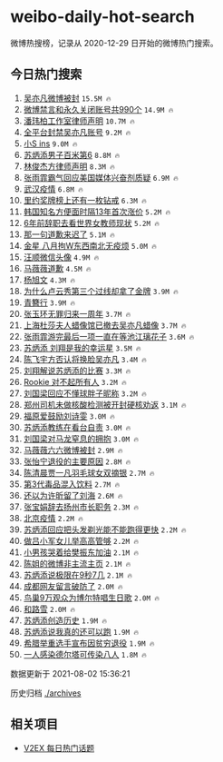 # weibo-daily-hot-search

微博热搜榜，记录从 2020-12-29 日开始的微博热门搜索。

## 今日热门搜索

<!-- BEGIN -->

1. [吴亦凡微博被封](https://s.weibo.com/weibo?q=%23%E5%90%B4%E4%BA%A6%E5%87%A1%E5%BE%AE%E5%8D%9A%E8%A2%AB%E5%B0%81%23&Refer=top) `15.5M 🔥`
1. [微博禁言和永久关闭账号共990个](https://s.weibo.com/weibo?q=%23%E5%BE%AE%E5%8D%9A%E7%A6%81%E8%A8%80%E5%92%8C%E6%B0%B8%E4%B9%85%E5%85%B3%E9%97%AD%E8%B4%A6%E5%8F%B7%E5%85%B1990%E4%B8%AA%23&Refer=top) `14.9M 🔥`
1. [潘玮柏工作室律师声明](https://s.weibo.com/weibo?q=%23%E6%BD%98%E7%8E%AE%E6%9F%8F%E5%B7%A5%E4%BD%9C%E5%AE%A4%E5%BE%8B%E5%B8%88%E5%A3%B0%E6%98%8E%23&Refer=top) `10.7M 🔥`
1. [全平台封禁吴亦凡账号](https://s.weibo.com/weibo?q=%23%E5%85%A8%E5%B9%B3%E5%8F%B0%E5%B0%81%E7%A6%81%E5%90%B4%E4%BA%A6%E5%87%A1%E8%B4%A6%E5%8F%B7%23&Refer=top) `9.2M 🔥`
1. [小S ins](https://s.weibo.com/weibo?q=%E5%B0%8FS%20ins&Refer=top) `9.0M 🔥`
1. [苏炳添男子百米第6](https://s.weibo.com/weibo?q=%23%E8%8B%8F%E7%82%B3%E6%B7%BB%E7%94%B7%E5%AD%90%E7%99%BE%E7%B1%B3%E7%AC%AC6%23&Refer=top) `8.8M 🔥`
1. [林俊杰方律师声明](https://s.weibo.com/weibo?q=%23%E6%9E%97%E4%BF%8A%E6%9D%B0%E6%96%B9%E5%BE%8B%E5%B8%88%E5%A3%B0%E6%98%8E%23&Refer=top) `8.3M 🔥`
1. [张雨霏霸气回应美国媒体兴奋剂质疑](https://s.weibo.com/weibo?q=%23%E5%BC%A0%E9%9B%A8%E9%9C%8F%E9%9C%B8%E6%B0%94%E5%9B%9E%E5%BA%94%E7%BE%8E%E5%9B%BD%E5%AA%92%E4%BD%93%E5%85%B4%E5%A5%8B%E5%89%82%E8%B4%A8%E7%96%91%23&Refer=top) `6.9M 🔥`
1. [武汉疫情](https://s.weibo.com/weibo?q=%23%E6%AD%A6%E6%B1%89%E7%96%AB%E6%83%85%23&Refer=top) `6.8M 🔥`
1. [里约奖牌榜上还有一枚钻戒](https://s.weibo.com/weibo?q=%23%E9%87%8C%E7%BA%A6%E5%A5%96%E7%89%8C%E6%A6%9C%E4%B8%8A%E8%BF%98%E6%9C%89%E4%B8%80%E6%9E%9A%E9%92%BB%E6%88%92%23&Refer=top) `6.3M 🔥`
1. [韩国知名方便面时隔13年首次涨价](https://s.weibo.com/weibo?q=%23%E9%9F%A9%E5%9B%BD%E7%9F%A5%E5%90%8D%E6%96%B9%E4%BE%BF%E9%9D%A2%E6%97%B6%E9%9A%9413%E5%B9%B4%E9%A6%96%E6%AC%A1%E6%B6%A8%E4%BB%B7%23&Refer=top) `5.2M 🔥`
1. [6年前辞职去看世界女教师现状](https://s.weibo.com/weibo?q=%236%E5%B9%B4%E5%89%8D%E8%BE%9E%E8%81%8C%E5%8E%BB%E7%9C%8B%E4%B8%96%E7%95%8C%E5%A5%B3%E6%95%99%E5%B8%88%E7%8E%B0%E7%8A%B6%23&Refer=top) `5.2M 🔥`
1. [那一句道歉来迟了](https://s.weibo.com/weibo?q=%23%E9%82%A3%E4%B8%80%E5%8F%A5%E9%81%93%E6%AD%89%E6%9D%A5%E8%BF%9F%E4%BA%86%23&Refer=top) `5.1M 🔥`
1. [金星 八月拘W东西南北无疫烦](https://s.weibo.com/weibo?q=%E9%87%91%E6%98%9F%20%E5%85%AB%E6%9C%88%E6%8B%98W%E4%B8%9C%E8%A5%BF%E5%8D%97%E5%8C%97%E6%97%A0%E7%96%AB%E7%83%A6&Refer=top) `5.0M 🔥`
1. [汪顺微信头像](https://s.weibo.com/weibo?q=%23%E6%B1%AA%E9%A1%BA%E5%BE%AE%E4%BF%A1%E5%A4%B4%E5%83%8F%23&Refer=top) `4.9M 🔥`
1. [马薇薇道歉](https://s.weibo.com/weibo?q=%23%E9%A9%AC%E8%96%87%E8%96%87%E9%81%93%E6%AD%89%23&Refer=top) `4.5M 🔥`
1. [杨旭文](https://s.weibo.com/weibo?q=%E6%9D%A8%E6%97%AD%E6%96%87&Refer=top) `4.3M 🔥`
1. [为什么卢云秀第三个过线却拿了金牌](https://s.weibo.com/weibo?q=%23%E4%B8%BA%E4%BB%80%E4%B9%88%E5%8D%A2%E4%BA%91%E7%A7%80%E7%AC%AC%E4%B8%89%E4%B8%AA%E8%BF%87%E7%BA%BF%E5%8D%B4%E6%8B%BF%E4%BA%86%E9%87%91%E7%89%8C%23&Refer=top) `3.9M 🔥`
1. [青簪行](https://s.weibo.com/weibo?q=%E9%9D%92%E7%B0%AA%E8%A1%8C&Refer=top) `3.9M 🔥`
1. [张玉环无罪归来一周年](https://s.weibo.com/weibo?q=%23%E5%BC%A0%E7%8E%89%E7%8E%AF%E6%97%A0%E7%BD%AA%E5%BD%92%E6%9D%A5%E4%B8%80%E5%91%A8%E5%B9%B4%23&Refer=top) `3.7M 🔥`
1. [上海杜莎夫人蜡像馆已撤去吴亦凡蜡像](https://s.weibo.com/weibo?q=%23%E4%B8%8A%E6%B5%B7%E6%9D%9C%E8%8E%8E%E5%A4%AB%E4%BA%BA%E8%9C%A1%E5%83%8F%E9%A6%86%E5%B7%B2%E6%92%A4%E5%8E%BB%E5%90%B4%E4%BA%A6%E5%87%A1%E8%9C%A1%E5%83%8F%23&Refer=top) `3.7M 🔥`
1. [张雨霏游完最后一项一直在等池江璃花子](https://s.weibo.com/weibo?q=%23%E5%BC%A0%E9%9B%A8%E9%9C%8F%E6%B8%B8%E5%AE%8C%E6%9C%80%E5%90%8E%E4%B8%80%E9%A1%B9%E4%B8%80%E7%9B%B4%E5%9C%A8%E7%AD%89%E6%B1%A0%E6%B1%9F%E7%92%83%E8%8A%B1%E5%AD%90%23&Refer=top) `3.6M 🔥`
1. [苏炳添 刘翔是我的幸运星](https://s.weibo.com/weibo?q=%23%E8%8B%8F%E7%82%B3%E6%B7%BB%20%E5%88%98%E7%BF%94%E6%98%AF%E6%88%91%E7%9A%84%E5%B9%B8%E8%BF%90%E6%98%9F%23&Refer=top) `3.5M 🔥`
1. [陈飞宇方否认将换脸吴亦凡](https://s.weibo.com/weibo?q=%23%E9%99%88%E9%A3%9E%E5%AE%87%E6%96%B9%E5%90%A6%E8%AE%A4%E5%B0%86%E6%8D%A2%E8%84%B8%E5%90%B4%E4%BA%A6%E5%87%A1%23&Refer=top) `3.4M 🔥`
1. [刘翔解说苏炳添的比赛](https://s.weibo.com/weibo?q=%E5%88%98%E7%BF%94%E8%A7%A3%E8%AF%B4%E8%8B%8F%E7%82%B3%E6%B7%BB%E7%9A%84%E6%AF%94%E8%B5%9B&Refer=top) `3.3M 🔥`
1. [Rookie 对不起所有人](https://s.weibo.com/weibo?q=Rookie%20%E5%AF%B9%E4%B8%8D%E8%B5%B7%E6%89%80%E6%9C%89%E4%BA%BA&Refer=top) `3.2M 🔥`
1. [刘国梁回应不懂球胖子昵称](https://s.weibo.com/weibo?q=%23%E5%88%98%E5%9B%BD%E6%A2%81%E5%9B%9E%E5%BA%94%E4%B8%8D%E6%87%82%E7%90%83%E8%83%96%E5%AD%90%E6%98%B5%E7%A7%B0%23&Refer=top) `3.2M 🔥`
1. [郑州司机未做核酸检测被开封硬核劝返](https://s.weibo.com/weibo?q=%23%E9%83%91%E5%B7%9E%E5%8F%B8%E6%9C%BA%E6%9C%AA%E5%81%9A%E6%A0%B8%E9%85%B8%E6%A3%80%E6%B5%8B%E8%A2%AB%E5%BC%80%E5%B0%81%E7%A1%AC%E6%A0%B8%E5%8A%9D%E8%BF%94%23&Refer=top) `3.1M 🔥`
1. [福原爱鼓励刘诗雯](https://s.weibo.com/weibo?q=%23%E7%A6%8F%E5%8E%9F%E7%88%B1%E9%BC%93%E5%8A%B1%E5%88%98%E8%AF%97%E9%9B%AF%23&Refer=top) `3.0M 🔥`
1. [苏炳添教练在看台自责](https://s.weibo.com/weibo?q=%23%E8%8B%8F%E7%82%B3%E6%B7%BB%E6%95%99%E7%BB%83%E5%9C%A8%E7%9C%8B%E5%8F%B0%E8%87%AA%E8%B4%A3%23&Refer=top) `3.0M 🔥`
1. [刘国梁对马龙窒息的拥抱](https://s.weibo.com/weibo?q=%23%E5%88%98%E5%9B%BD%E6%A2%81%E5%AF%B9%E9%A9%AC%E9%BE%99%E7%AA%92%E6%81%AF%E7%9A%84%E6%8B%A5%E6%8A%B1%23&Refer=top) `3.0M 🔥`
1. [马薇薇六六微博被封](https://s.weibo.com/weibo?q=%23%E9%A9%AC%E8%96%87%E8%96%87%E5%85%AD%E5%85%AD%E5%BE%AE%E5%8D%9A%E8%A2%AB%E5%B0%81%23&Refer=top) `2.9M 🔥`
1. [张怡宁退役的主要原因](https://s.weibo.com/weibo?q=%23%E5%BC%A0%E6%80%A1%E5%AE%81%E9%80%80%E5%BD%B9%E7%9A%84%E4%B8%BB%E8%A6%81%E5%8E%9F%E5%9B%A0%23&Refer=top) `2.8M 🔥`
1. [陈清晨贾一凡羽毛球女双摘银](https://s.weibo.com/weibo?q=%23%E9%99%88%E6%B8%85%E6%99%A8%E8%B4%BE%E4%B8%80%E5%87%A1%E7%BE%BD%E6%AF%9B%E7%90%83%E5%A5%B3%E5%8F%8C%E6%91%98%E9%93%B6%23&Refer=top) `2.7M 🔥`
1. [第3代毒品混入饮料](https://s.weibo.com/weibo?q=%23%E7%AC%AC3%E4%BB%A3%E6%AF%92%E5%93%81%E6%B7%B7%E5%85%A5%E9%A5%AE%E6%96%99%23&Refer=top) `2.7M 🔥`
1. [还以为许昕留了刘海](https://s.weibo.com/weibo?q=%23%E8%BF%98%E4%BB%A5%E4%B8%BA%E8%AE%B8%E6%98%95%E7%95%99%E4%BA%86%E5%88%98%E6%B5%B7%23&Refer=top) `2.6M 🔥`
1. [张宝娟辞去扬州市长职务](https://s.weibo.com/weibo?q=%E5%BC%A0%E5%AE%9D%E5%A8%9F%E8%BE%9E%E5%8E%BB%E6%89%AC%E5%B7%9E%E5%B8%82%E9%95%BF%E8%81%8C%E5%8A%A1&Refer=top) `2.3M 🔥`
1. [北京疫情](https://s.weibo.com/weibo?q=%E5%8C%97%E4%BA%AC%E7%96%AB%E6%83%85&Refer=top) `2.2M 🔥`
1. [苏炳添回应把头发剃光能不能跑得更快](https://s.weibo.com/weibo?q=%23%E8%8B%8F%E7%82%B3%E6%B7%BB%E5%9B%9E%E5%BA%94%E6%8A%8A%E5%A4%B4%E5%8F%91%E5%89%83%E5%85%89%E8%83%BD%E4%B8%8D%E8%83%BD%E8%B7%91%E5%BE%97%E6%9B%B4%E5%BF%AB%23&Refer=top) `2.2M 🔥`
1. [做吕小军女儿举高高管够](https://s.weibo.com/weibo?q=%23%E5%81%9A%E5%90%95%E5%B0%8F%E5%86%9B%E5%A5%B3%E5%84%BF%E4%B8%BE%E9%AB%98%E9%AB%98%E7%AE%A1%E5%A4%9F%23&Refer=top) `2.2M 🔥`
1. [小男孩哭着给樊振东加油](https://s.weibo.com/weibo?q=%23%E5%B0%8F%E7%94%B7%E5%AD%A9%E5%93%AD%E7%9D%80%E7%BB%99%E6%A8%8A%E6%8C%AF%E4%B8%9C%E5%8A%A0%E6%B2%B9%23&Refer=top) `2.1M 🔥`
1. [陈姐的微博非主流主页](https://s.weibo.com/weibo?q=%23%E9%99%88%E5%A7%90%E7%9A%84%E5%BE%AE%E5%8D%9A%E9%9D%9E%E4%B8%BB%E6%B5%81%E4%B8%BB%E9%A1%B5%23&Refer=top) `2.1M 🔥`
1. [苏炳添说极限在9秒7几](https://s.weibo.com/weibo?q=%23%E8%8B%8F%E7%82%B3%E6%B7%BB%E8%AF%B4%E6%9E%81%E9%99%90%E5%9C%A89%E7%A7%927%E5%87%A0%23&Refer=top) `2.1M 🔥`
1. [成都网友留言破防了](https://s.weibo.com/weibo?q=%23%E6%88%90%E9%83%BD%E7%BD%91%E5%8F%8B%E7%95%99%E8%A8%80%E7%A0%B4%E9%98%B2%E4%BA%86%23&Refer=top) `2.0M 🔥`
1. [鸟巢9万观众为博尔特唱生日歌](https://s.weibo.com/weibo?q=%23%E9%B8%9F%E5%B7%A29%E4%B8%87%E8%A7%82%E4%BC%97%E4%B8%BA%E5%8D%9A%E5%B0%94%E7%89%B9%E5%94%B1%E7%94%9F%E6%97%A5%E6%AD%8C%23&Refer=top) `2.0M 🔥`
1. [和路雪](https://s.weibo.com/weibo?q=%23%E5%92%8C%E8%B7%AF%E9%9B%AA%23&Refer=top) `2.0M 🔥`
1. [苏炳添创造历史](https://s.weibo.com/weibo?q=%23%E8%8B%8F%E7%82%B3%E6%B7%BB%E5%88%9B%E9%80%A0%E5%8E%86%E5%8F%B2%23&Refer=top) `1.9M 🔥`
1. [苏炳添说我真的还可以跑](https://s.weibo.com/weibo?q=%23%E8%8B%8F%E7%82%B3%E6%B7%BB%E8%AF%B4%E6%88%91%E7%9C%9F%E7%9A%84%E8%BF%98%E5%8F%AF%E4%BB%A5%E8%B7%91%23&Refer=top) `1.9M 🔥`
1. [希腊举重选手宣布因贫穷退役](https://s.weibo.com/weibo?q=%23%E5%B8%8C%E8%85%8A%E4%B8%BE%E9%87%8D%E9%80%89%E6%89%8B%E5%AE%A3%E5%B8%83%E5%9B%A0%E8%B4%AB%E7%A9%B7%E9%80%80%E5%BD%B9%23&Refer=top) `1.9M 🔥`
1. [一人感染德尔塔可传染八人](https://s.weibo.com/weibo?q=%23%E4%B8%80%E4%BA%BA%E6%84%9F%E6%9F%93%E5%BE%B7%E5%B0%94%E5%A1%94%E5%8F%AF%E4%BC%A0%E6%9F%93%E5%85%AB%E4%BA%BA%23&Refer=top) `1.8M 🔥`

数据更新于 2021-08-02 15:36:21

<!-- END -->

历史归档 [./archives](./archives)

## 相关项目

- [V2EX 每日热门话题](https://github.com/boojack/v2ex-daily-hot-topic)
